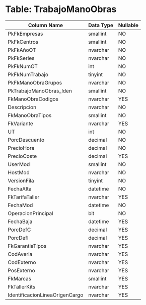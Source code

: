 # Table: TrabajoManoObras

| Column Name | Data Type | Nullable |
|-------------|-----------|----------|
| PkFkEmpresas | smallint | NO |
| PkFkCentros | smallint | NO |
| PkFkAñoOT | nvarchar | NO |
| PkFkSeries | nvarchar | NO |
| PkFkNumOT | int | NO |
| PkFkNumTrabajo | tinyint | NO |
| PkFkManoObraGrupos | nvarchar | NO |
| PkTrabajoManoObras_Iden | smallint | NO |
| FkManoObraCodigos | nvarchar | YES |
| Descripcion | nvarchar | NO |
| FkManoObraTipos | smallint | NO |
| FkVariante | nvarchar | YES |
| UT | int | NO |
| PorcDescuento | decimal | NO |
| PrecioHora | decimal | NO |
| PrecioCoste | decimal | YES |
| UserMod | smallint | NO |
| HostMod | nvarchar | NO |
| VersionFila | tinyint | NO |
| FechaAlta | datetime | NO |
| FkTarifaTaller | nvarchar | YES |
| FechaMod | datetime | NO |
| OperacionPrincipal | bit | NO |
| FechaBaja | datetime | YES |
| PorcDefC | decimal | YES |
| PorcDefI | decimal | YES |
| FkGarantiaTipos | nvarchar | YES |
| CodAveria | nvarchar | YES |
| CodExterno | nvarchar | YES |
| PosExterno | nvarchar | YES |
| FkMarcas | smallint | YES |
| FkTallerKits | nvarchar | YES |
| IdentificacionLineaOrigenCargo | nvarchar | YES |
